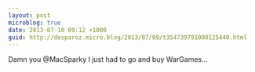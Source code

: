 ```yaml
---
layout: post
microblog: true
date: 2013-07-10 09:12 +1000
guid: http://desparoz.micro.blog/2013/07/09/t354739791000125440.html
---
```

Damn you @MacSparky I just had to go and buy WarGames…
